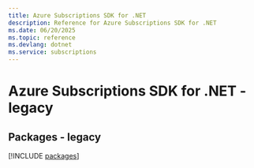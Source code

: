 ```yaml
---
title: Azure Subscriptions SDK for .NET
description: Reference for Azure Subscriptions SDK for .NET
ms.date: 06/20/2025
ms.topic: reference
ms.devlang: dotnet
ms.service: subscriptions
---
```

# Azure Subscriptions SDK for .NET - legacy
## Packages - legacy
[!INCLUDE [packages](subscriptions-index.md)]